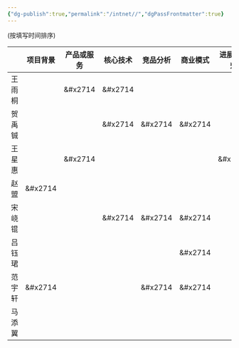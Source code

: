 ```yaml
---
{"dg-publish":true,"permalink":"/intnet//","dgPassFrontmatter":true}
---
```


(按填写时间排序)

|     | 项目背景    | 产品或服务   | 核心技术    | 竞品分析    | 商业模式    | 进展与成效   |  财务与融资  | 发展规划    |
| :-: | ------- | ------- | ------- | ------- | ------- | ------- | :-----: | ------- |
| 王雨桐 |         | &#x2714 | &#x2714 |         |         |         |         |         |
| 贺禹铖 |         |         | &#x2714 | &#x2714 | &#x2714 |         |         |         |
| 王星惠 |         | &#x2714 |         |         |         | &#x2714 |         | &#x2714 |
| 赵盟  | &#x2714 |         |         |         |         |         | &#x2714 | &#x2714 |
| 宋峣锟 |         |         | &#x2714 | &#x2714 | &#x2714 |         |         |         |
| 吕钰珺 |         |         |         |         | &#x2714 |         |         | &#x2714 |
| 范宇轩 | &#x2714 |         |         | &#x2714 | &#x2714 |         |         |         |
| 马添翼 |         |         |         |         |         |         |         |         |
